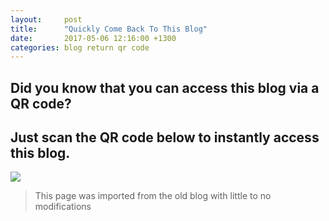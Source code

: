 ```yaml
---
layout:     post
title:      "Quickly Come Back To This Blog"
date:       2017-05-06 12:16:00 +1300
categories: blog return qr code
---
```


Did you know that you can access this blog via a QR code?
---------------------------------------------------------

Just scan the QR code below to instantly access this blog.
----------------------------------------------------------

[![](https://chart.googleapis.com/chart?chs=250x250&cht=qr&chl=https%3A%2F%2Fblog.richie-bendall.ml%0A)](https://chart.googleapis.com/chart?chs=250x250&cht=qr&chl=https%3A%2F%2Fblog.richie-bendall.ml%0A)

> This page was imported from the old blog with little to no modifications
